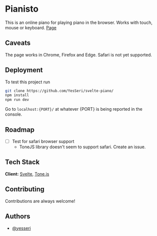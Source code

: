 # Pianisto

This is an online piano for playing piano in the browser. 
Works with touch, mouse or keyboard.
[Page](https://pianisto.net/)

## Caveats
The page works in Chrome, Firefox and Edge. Safari is not yet supported.

## Deployment

To test this project run 
```bash
git clone https://github.com/YesSeri/svelte-piano/
npm install
npm run dev
```
Go to `localhost:{PORT}/` at whatever {PORT} is being reported in the console.

## Roadmap

- [ ] Test for safari browser support
  - ToneJS library doesn't seem to support safari. Create an issue.

## Tech Stack

**Client:** [Svelte](https://svelte.dev/tutorial/basics), [Tone.js](https://tonejs.github.io/)

  
## Contributing

Contributions are always welcome!
  
## Authors

- [@yesseri](https://www.github.com/yesseri)
